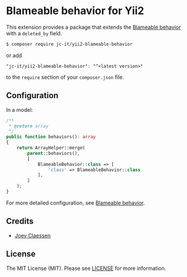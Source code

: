 # Blameable behavior for Yii2

This extension provides a package that extends the [Blameable behavior](https://www.yiiframework.com/doc/api/2.0/yii-behaviors-blameablebehavior) with a `deleted_by` field.

```bash
$ composer require jc-it/yii2-blameable-behavior
```

or add

```
"jc-it/yii2-blameable-behavior": "^<latest version>"
```

to the `require` section of your `composer.json` file.

## Configuration

In a model:

```php
/**
 * @return array
 */
public function behaviors(): array
{
    return ArrayHelper::merge(
        parent::behaviors(),
        [
            BlameableBehavior::class => [
                'class' => BlameableBehavior::class
            ],
        ]
    );
}
```

For more detailed configuration, see [Blameable behavior](https://www.yiiframework.com/doc/api/2.0/yii-behaviors-blameablebehavior).

## Credits
- [Joey Claessen](https://github.com/joester89)

## License

The MIT License (MIT). Please see [LICENSE](https://github.com/jc-it/yii2-blameable-behavior/blob/master/LICENSE) for more information.